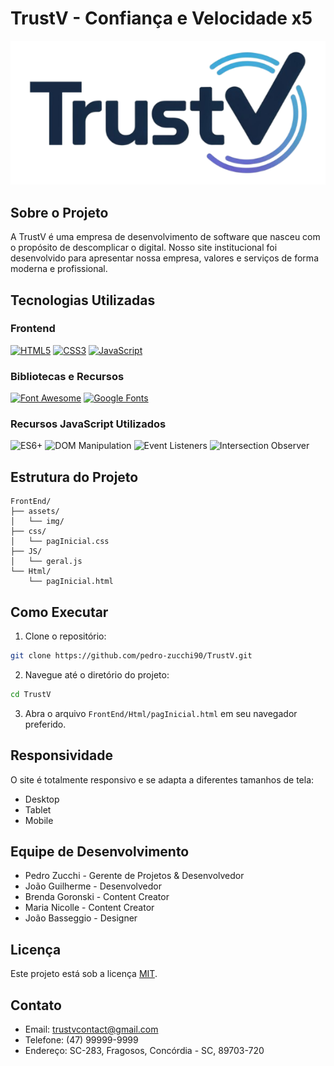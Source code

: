 # TrustV - Confiança e Velocidade x5

![TrustV Logo](FrontEnd/assets/img/logo.png)

## Sobre o Projeto

A TrustV é uma empresa de desenvolvimento de software que nasceu com o propósito de descomplicar o digital. Nosso site institucional foi desenvolvido para apresentar nossa empresa, valores e serviços de forma moderna e profissional.

## Tecnologias Utilizadas

### Frontend
<a href="https://developer.mozilla.org/pt-BR/docs/Web/HTML"><img src="https://img.shields.io/badge/HTML5-%23E34F26?style=for-the-badge&logo=html5&logoColor=white" alt="HTML5"></a>
<a href="https://developer.mozilla.org/pt-BR/docs/Web/CSS"><img src="https://img.shields.io/badge/CSS3-%231572B6?style=for-the-badge&logo=css3&logoColor=white" alt="CSS3"></a>
<a href="https://developer.mozilla.org/pt-BR/docs/Web/JavaScript"><img src="https://img.shields.io/badge/JavaScript-%23F7DF1E?style=for-the-badge&logo=javascript&logoColor=black" alt="JavaScript"></a>

### Bibliotecas e Recursos
<a href="https://fontawesome.com/"><img src="https://img.shields.io/badge/Font_Awesome-%23339AF0?style=for-the-badge&logo=fontawesome&logoColor=white" alt="Font Awesome"></a>
<a href="https://fonts.google.com/"><img src="https://img.shields.io/badge/Google_Fonts-%234285F4?style=for-the-badge&logo=google&logoColor=white" alt="Google Fonts"></a>

### Recursos JavaScript Utilizados
<img src="https://img.shields.io/badge/ES6+-%23F7DF1E?style=for-the-badge&logo=javascript&logoColor=black" alt="ES6+">
<img src="https://img.shields.io/badge/DOM_Manipulation-%23F7DF1E?style=for-the-badge&logo=javascript&logoColor=black" alt="DOM Manipulation">
<img src="https://img.shields.io/badge/Event_Listeners-%23F7DF1E?style=for-the-badge&logo=javascript&logoColor=black" alt="Event Listeners">
<img src="https://img.shields.io/badge/Intersection_Observer-%23F7DF1E?style=for-the-badge&logo=javascript&logoColor=black" alt="Intersection Observer">

## Estrutura do Projeto

```
FrontEnd/
├── assets/
│   └── img/
├── css/
│   └── pagInicial.css
├── JS/
│   └── geral.js
└── Html/
    └── pagInicial.html
```

## Como Executar

1. Clone o repositório:
```bash
git clone https://github.com/pedro-zucchi90/TrustV.git
```

2. Navegue até o diretório do projeto:
```bash
cd TrustV
```

3. Abra o arquivo `FrontEnd/Html/pagInicial.html` em seu navegador preferido.

## Responsividade

O site é totalmente responsivo e se adapta a diferentes tamanhos de tela:
- Desktop
- Tablet
- Mobile

## Equipe de Desenvolvimento

- Pedro Zucchi - Gerente de Projetos & Desenvolvedor
- João Guilherme - Desenvolvedor
- Brenda Goronski - Content Creator
- Maria Nicolle - Content Creator
- João Basseggio - Designer

## Licença

Este projeto está sob a licença [MIT](LICENSE).

## Contato

- Email: trustvcontact@gmail.com
- Telefone: (47) 99999-9999
- Endereço: SC-283, Fragosos, Concórdia - SC, 89703-720
